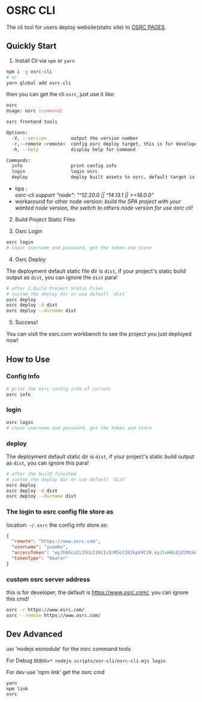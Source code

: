 # OSRC CLI   

The cli tool for users deploy website(static site) to [OSRC PAGES](https://www.osrc.com/explore/pages).  

## Quickly Start   

1. Install Cli via `npm` or `yarn`

```bash
npm i -g osrc-cli
# or
yarn global add osrc-cli
```
then you can get the cli `osrc`, just use it like:

```bash
osrc
Usage: osrc [command]

osrc frontend tools

Options:
  -V, --version         output the version number
  -r,--remote <remote>  config osrc deploy target, this is for developer of osrc,defalut is https://www.osrc.com,
  -h, --help            display help for command

Commands:
  info                  print config info
  login                 login osrc
  deploy                deploy built assets to osrc, default target is dist
```
- tips :  
*osrc-cli support "node": "^12.20.0 || ^14.13.1 || >=16.0.0"*
- workaround for other node version: 
*build the SPA project with your wanted node version, the switch to others node version for use osrc cli!*

2. Build Project Static Files  

3. Osrc Login  

```bash
osrc login
# input username and password, got the token and store
``` 

4. Osrc Deploy 

The deployment default static file dir is `dist`, if your project's static build output as `dist`, you can ignore the `dist` para!

```bash
# after 2.Build Project Static Files
# custom the deploy dir or use default `dist`
osrc deploy 
osrc deploy -d dist
osrc deploy --dirname dist
```

5. Success! 

You can visit the osrc.com workbench to see the project you just deployed now!   

## How to Use   

### Config Info 

```bash
# print the osrc config info of current
osrc info
```

### login

```bash
osrc login
# input username and password, got the token and store
``` 

### deploy
The deployment default static dir is `dist`, if your project's static build output as `dist`, you can ignore this para! 

```bash
# after the build finished
# custom the deploy dir or use default `dist`
osrc deploy 
osrc deploy -d dist
osrc deploy --dirname dist
```

### The login to osrc config file store as

location: `~/.osrc`
the config info store as:
```json
{
  "remote": "https://www.osrc.com",
  "username": "yuanbo",
  "accessToken": "eyJhbGciOiJSUzI1NiIsInR5cCI6IkpXVCJ9.eyJleHAiOjE2MzkwNzU3NjEsInVzZXJfbmFtZSI6Inl1YW5ibyIsImF1dGhvcml0aWVzIjpbInVzZXIiXSwianRpIjoiNVZNNVNSRzNoanRaX19YUVlFMzllQ3RRREowIiwiY2xpZW50X2lkIjoibWFwbGVjbG91ZHkiLCJzY29wZSI6WyJyZWFkIiwid3JpdGUiXX0.jMJI8wyZhr-OEBvFdtyHPTW9bxJZjxFehSpEvqmn_Zi3kyIkvoFcwtToFz7w6M9q4ECFBuGXuo8YlLehILmfcQXM-cOP4tzpo9as8_1Jot4JD5FXQqbd3pRTEcxUKhK4QgJ7p8JKsEbjaHQDzN_9RkxjkLEW-yDpYks0DCk80Rdlo__UvQkgLaXMFAruULsxvYxTn7YvkLDG_xs4MLDv0sO9Y73Hotl1z_qjUm-yOjOus4CkjGh9XYYyL9ZTeuQ1YQFeWY-BYjT_tSjCR85SiRZZsf5Ozc9FiJCo2yX9b7JjaTlrRa_AHIOmZnXRVLUoSWvKew5hzL0M2n5aqipzsQ",
  "tokenType": "bearer"
}
```

### custom osrc server address
this is for developer, the default is https://www.osrc.com/, you can ignore this cmd!

```bash
osrc -r https://www.osrc.com/
osrc --remote https://www.osrc.com/
```

## Dev Advanced

usr 'nodejs esmodule' for the osrc command tools

For Debug
`DEBUG=* nodejs scripts/osr-cli/osrc-cli.mjs login`

For dev use 'npm link' get the osrc cmd
```bash
yarn   
npm link
osrc
```
